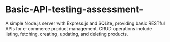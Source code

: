 # Basic-API-testing-assessment-
A simple Node.js server with Express.js and SQLite, providing basic RESTful APIs for e-commerce product management. CRUD operations include listing, fetching, creating, updating, and deleting products.
